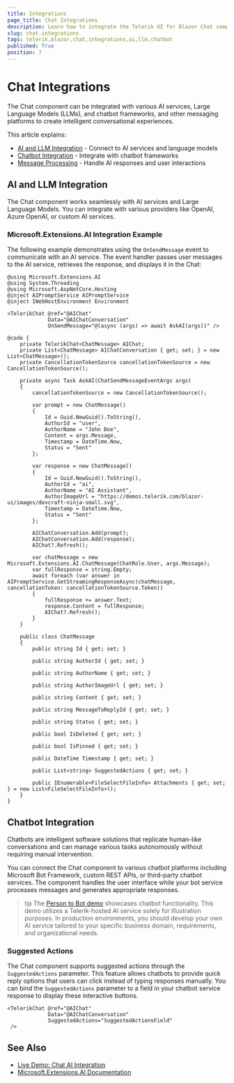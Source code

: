 ```yaml
---
title: Integrations
page_title: Chat Integrations
description: Learn how to integrate the Telerik UI for Blazor Chat component with AI services, LLMs, and chatbot frameworks.
slug: chat-integrations
tags: telerik,blazor,chat,integrations,ai,llm,chatbot
published: True
position: 7
---
```


# Chat Integrations

The Chat component can be integrated with various AI services, Large Language Models (LLMs), and chatbot frameworks, and other messaging platforms to create intelligent conversational experiences.

This article explains:

* [AI and LLM Integration](#ai-and-llm-integration) - Connect to AI services and language models
* [Chatbot Integration](#chatbot-integration) - Integrate with chatbot frameworks
* [Message Processing](#message-processing) - Handle AI responses and user interactions

## AI and LLM Integration

The Chat component works seamlessly with AI services and Large Language Models. You can integrate with various providers like OpenAI, Azure OpenAI, or custom AI services. 

### Microsoft.Extensions.AI Integration Example

The following example demonstrates using the `OnSendMessage` event to communicate with an AI service. The event handler passes user messages to the AI service, retrieves the response, and displays it in the Chat:

````RAZOR.skip-repl
@using Microsoft.Extensions.AI
@using System.Threading
@using Microsoft.AspNetCore.Hosting
@inject AIPromptService AIPromptService
@inject IWebHostEnvironment Environment

<TelerikChat @ref="@AIChat"
             Data="@AIChatConversation"
             OnSendMessage="@(async (args) => await AskAI(args))" />

@code {
    private TelerikChat<ChatMessage> AIChat;
    private List<ChatMessage> AIChatConversation { get; set; } = new List<ChatMessage>();
    private CancellationTokenSource cancellationTokenSource = new CancellationTokenSource();

    private async Task AskAI(ChatSendMessageEventArgs args)
    {
        cancellationTokenSource = new CancellationTokenSource();
        
        var prompt = new ChatMessage()
        {
            Id = Guid.NewGuid().ToString(),
            AuthorId = "user",
            AuthorName = "John Doe",
            Content = args.Message,
            Timestamp = DateTime.Now,
            Status = "Sent"
        };

        var response = new ChatMessage()
        {
            Id = Guid.NewGuid().ToString(),
            AuthorId = "ai",
            AuthorName = "AI Assistant",
            AuthorImageUrl = "https://demos.telerik.com/blazor-ui/images/devcraft-ninja-small.svg",
            Timestamp = DateTime.Now,
            Status = "Sent"
        };

        AIChatConversation.Add(prompt);
        AIChatConversation.Add(response);
        AIChat?.Refresh();

        var chatMessage = new Microsoft.Extensions.AI.ChatMessage(ChatRole.User, args.Message);
        var fullResponse = string.Empty;
        await foreach (var answer in AIPromptService.GetStreamingResponseAsync(chatMessage, cancellationToken: cancellationTokenSource.Token))
        {
            fullResponse += answer.Text;
            response.Content = fullResponse;
            AIChat?.Refresh();
        }
    }

    public class ChatMessage
    {
        public string Id { get; set; }

        public string AuthorId { get; set; }

        public string AuthorName { get; set; }

        public string AuthorImageUrl { get; set; }

        public string Content { get; set; }

        public string MessageToReplyId { get; set; }

        public string Status { get; set; }

        public bool IsDeleted { get; set; }

        public bool IsPinned { get; set; }

        public DateTime Timestamp { get; set; }

        public List<string> SuggestedActions { get; set; }

        public IEnumerable<FileSelectFileInfo> Attachments { get; set; } = new List<FileSelectFileInfo>();
    }
}
````

## Chatbot Integration

Chatbots are intelligent software solutions that replicate human-like conversations and can manage various tasks autonomously without requiring manual intervention.

You can connect the Chat component to various chatbot platforms including Microsoft Bot Framework, custom REST APIs, or third-party chatbot services. The component handles the user interface while your bot service processes messages and generates appropriate responses.

>tip The [Person to Bot demo](https://demos.telerik.com/blazor-ui/chat/person-to-bot) showcases chatbot functionality. This demo utilizes a Telerik-hosted AI service solely for illustration purposes. In production environments, you should develop your own AI service tailored to your specific business domain, requirements, and organizational needs.

### Suggested Actions

The Chat component supports suggested actions through the `SuggestedActions` parameter. This feature allows chatbots to provide quick reply options that users can click instead of typing responses manually. You can bind the `SuggestedActions` parameter to a field in your chatbot service response to display these interactive buttons.

````RAZOR.skip-repl
<TelerikChat @ref="@AIChat"
             Data="@AIChatConversation"
             SuggestedActions="SuggestedActionsField"
 />

````

## See Also

* [Live Demo: Chat AI Integration](https://demos.telerik.com/blazor-ui/chat/ai-integration)
* [Microsoft.Extensions.AI Documentation](https://learn.microsoft.com/en-us/dotnet/ai/)
